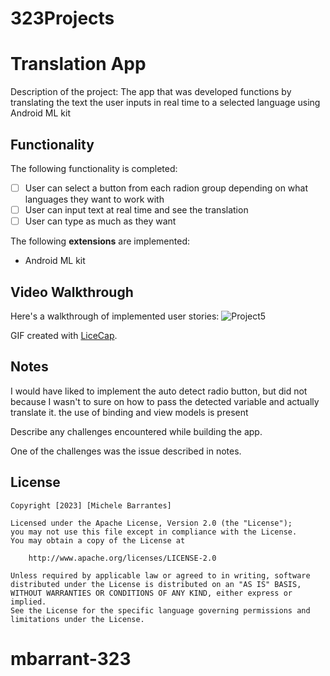 # 323Projects
# Translation App

Description of the project:
The app that was developed functions by translating the text the user inputs in real time to a selected language using Android ML kit
## Functionality 

The following functionality is completed:

* [ ] User can select a button from each radion group depending on what languages they want to work with
* [ ] User can input text at real time and see the translation
* [ ] User can type as much as they want

The following **extensions** are implemented:

* Android ML kit

## Video Walkthrough

Here's a walkthrough of implemented user stories:
![Project5](https://github.com/m1chele11/323Projects/assets/143828201/39716587-7964-4928-a8d5-148b96bcb464)




GIF created with [LiceCap](http://www.cockos.com/licecap/).

## Notes
I would have liked to implement the auto detect radio button, but did not because I wasn't to sure on how to pass the detected variable and actually translate it. the use of binding and view models is present

Describe any challenges encountered while building the app.

One of the challenges was the issue described in notes. 

## License

    Copyright [2023] [Michele Barrantes]

    Licensed under the Apache License, Version 2.0 (the "License");
    you may not use this file except in compliance with the License.
    You may obtain a copy of the License at

        http://www.apache.org/licenses/LICENSE-2.0

    Unless required by applicable law or agreed to in writing, software
    distributed under the License is distributed on an "AS IS" BASIS,
    WITHOUT WARRANTIES OR CONDITIONS OF ANY KIND, either express or implied.
    See the License for the specific language governing permissions and
    limitations under the License.
# mbarrant-323
